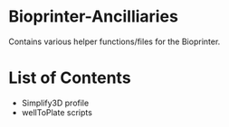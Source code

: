 # Bioprinter-Ancilliaries
Contains various helper functions/files for the Bioprinter.

# List of Contents
- Simplify3D profile
- wellToPlate scripts
